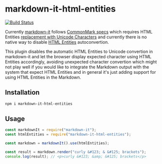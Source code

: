 # markdown-it-html-entities

[![Build Status](https://travis-ci.org/Manvel/markdown-it-html-entities.svg?branch=master)](https://travis-ci.org/Manvel/markdown-it-html-entities)

Currently [markdown-it](https://github.com/markdown-it/markdown-it) follows
[CommonMark specs](https://spec.commonmark.org) which requires HTML Entities
[replacement with Unicode
Characters](https://spec.commonmark.org/0.28/#entity-references) and currently
there is no native way to disable [HTML
Entities](https://developer.mozilla.org/en-US/docs/Glossary/Entity) autoconvertion.

This plugin disables the automatic HTML Entities to Unicode convertion in
markdown-it and let the browser display expected character using HTML Entities
accordingly, avoiding unexpected character convertion which might not play well
if you would like to integrate the Markdown output with the system that expect
HTML Entities and in general it's just adding support for using HTML Entities in
the Markdown.

## Installation

```bash
npm i markdown-it-html-entities
```

## Usage

```js
const markdownIt = require("markdown-it");
const htmlEntities = require("markdown-it-html-entities");

const markdown = markdownIt().use(htmlEntities);

const result = markdown.render("curly &#123; & &#125; brackets");
console.log(result); // <p>curly &#123; &amp; &#125; brackets</p>
```
